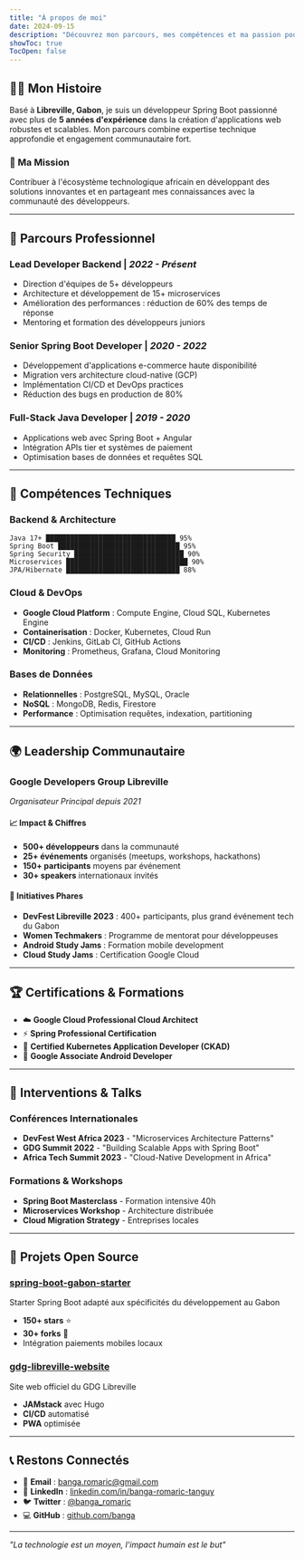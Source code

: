 ```yaml
---
title: "À propos de moi"
date: 2024-09-15
description: "Découvrez mon parcours, mes compétences et ma passion pour le développement et la communauté tech"
showToc: true
TocOpen: false
---
```


## 👨‍💻 Mon Histoire

Basé à **Libreville, Gabon**, je suis un développeur Spring Boot passionné avec plus de **5 années d'expérience** dans la création d'applications web robustes et scalables. Mon parcours combine expertise technique approfondie et engagement communautaire fort.

### 🎯 Ma Mission
Contribuer à l'écosystème technologique africain en développant des solutions innovantes et en partageant mes connaissances avec la communauté des développeurs.

---

## 🚀 Parcours Professionnel

### **Lead Developer Backend** | *2022 - Présent*
- Direction d'équipes de 5+ développeurs
- Architecture et développement de 15+ microservices
- Amélioration des performances : réduction de 60% des temps de réponse
- Mentoring et formation des développeurs juniors

### **Senior Spring Boot Developer** | *2020 - 2022*
- Développement d'applications e-commerce haute disponibilité
- Migration vers architecture cloud-native (GCP)
- Implémentation CI/CD et DevOps practices
- Réduction des bugs en production de 80%

### **Full-Stack Java Developer** | *2019 - 2020*
- Applications web avec Spring Boot + Angular
- Intégration APIs tier et systèmes de paiement
- Optimisation bases de données et requêtes SQL

---

## 💼 Compétences Techniques

### **Backend & Architecture**
```text
Java 17+ ████████████████████████████████ 95%
Spring Boot ██████████████████████████████ 95%
Spring Security ███████████████████████████ 90%
Microservices ██████████████████████████████ 90%
JPA/Hibernate ████████████████████████████ 88%
```

### **Cloud & DevOps**
- **Google Cloud Platform** : Compute Engine, Cloud SQL, Kubernetes Engine
- **Containerisation** : Docker, Kubernetes, Cloud Run
- **CI/CD** : Jenkins, GitLab CI, GitHub Actions
- **Monitoring** : Prometheus, Grafana, Cloud Monitoring

### **Bases de Données**
- **Relationnelles** : PostgreSQL, MySQL, Oracle
- **NoSQL** : MongoDB, Redis, Firestore
- **Performance** : Optimisation requêtes, indexation, partitioning

---

## 🌍 Leadership Communautaire

### **Google Developers Group Libreville**
*Organisateur Principal depuis 2021*

#### 📈 Impact & Chiffres
- **500+ développeurs** dans la communauté
- **25+ événements** organisés (meetups, workshops, hackathons)
- **150+ participants** moyens par événement
- **30+ speakers** internationaux invités

#### 🎯 Initiatives Phares
- **DevFest Libreville 2023** : 400+ participants, plus grand événement tech du Gabon
- **Women Techmakers** : Programme de mentorat pour développeuses
- **Android Study Jams** : Formation mobile development
- **Cloud Study Jams** : Certification Google Cloud

---

## 🏆 Certifications & Formations

- ☁️ **Google Cloud Professional Cloud Architect**
- ⚡ **Spring Professional Certification**
- 🐳 **Certified Kubernetes Application Developer (CKAD)**
- 📱 **Google Associate Android Developer**

---

## 🎤 Interventions & Talks

### Conférences Internationales
- **DevFest West Africa 2023** - "Microservices Architecture Patterns"
- **GDG Summit 2022** - "Building Scalable Apps with Spring Boot"
- **Africa Tech Summit 2023** - "Cloud-Native Development in Africa"

### Formations & Workshops
- **Spring Boot Masterclass** - Formation intensive 40h
- **Microservices Workshop** - Architecture distribuée
- **Cloud Migration Strategy** - Entreprises locales

---

## 🌟 Projets Open Source

### [spring-boot-gabon-starter](https://github.com/banga/spring-boot-gabon)
Starter Spring Boot adapté aux spécificités du développement au Gabon
- **150+ stars** ⭐
- **30+ forks** 🍴
- Intégration paiements mobiles locaux

### [gdg-libreville-website](https://github.com/gdg-libreville/website)
Site web officiel du GDG Libreville
- **JAMstack** avec Hugo
- **CI/CD** automatisé
- **PWA** optimisée

---

## 📞 Restons Connectés

- 📧 **Email** : [banga.romaric@gmail.com](mailto:banga.romaric@gmail.com)
- 💼 **LinkedIn** : [linkedin.com/in/banga-romaric-tanguy](https://linkedin.com/in/banga-romaric-tanguy)
- 🐦 **Twitter** : [@banga_romaric](https://twitter.com/banga_romaric)
- 💻 **GitHub** : [github.com/banga](https://github.com/banga)

---

*"La technologie est un moyen, l'impact humain est le but"*